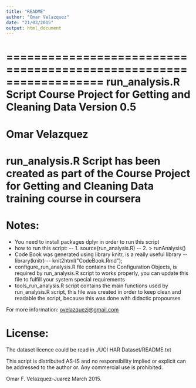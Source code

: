 ```yaml
---
title: "README"
author: "Omar Velazquez"
date: "21/03/2015"
output: html_document
---
```

==================================================================
run_analysis.R Script 
Course Project for Getting and Cleaning Data
Version 0.5
==================================================================
Omar Velazquez
==================================================================
run_analysis.R Script has been created as part of the Course Project for Getting and Cleaning Data training course in coursera
======================================
Notes: 
======
- You need to install packages dplyr in order to run this script
- how to run this script: 
-- 1. source(run_analysis.R) 
-- 2. > runAnalysis()
- Code Book was generated using library knitr, is a really useful library
-- library(knitr)
-- knit2html("CodeBook.Rmd");
- configure_run_analysis.R file contains the Configuration Objects, is required by run_analysis.R script to works properly, you can update this file to fulfill your system special requirements
- tools_run_analysis.R script contains the main functions used by run_analysis.R script, this file was created in order to keep clean and readable the script, because this was done with didactic propourses

For more information: ovelazquezj@gmail.com

License:
========
The dataset licence could be read in ./UCI HAR Dataset/README.txt

This script is distributed AS-IS and no responsibility implied or explicit can be addressed to the author or. Any commercial use is prohibited.

Omar F. Velazquez-Juarez March 2015.
